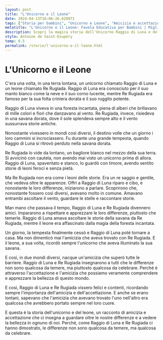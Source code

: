 ```yaml
---
layout: post
title: "L'Unicorno e il Leone"
date: 2024-04-13T16:06:26.628971
tags: ["Storia per bambini", "Unicorno e Leone", "Amicizia e accettazione", "Differenze da celebrare"]
metatitle: "L'Unicorno e il Leone: Favola Educativa per Bambini | Migliori Storie per l'Infanzia"
description: Scopri la magica storia dell'Unicorno Raggio di Luna e del Leone Re Rugiada. Un racconto di amicizia e accettazione che insegna a guardare oltre le differenze e a celebrare la bellezza in ognuno di noi. Un viaggio incantato tra la foresta e la savana, ricco di avventure e insegnamenti preziosi.
style: Antoine de Saint-Exupéry
temp: 0.5
permalink: /storie/l'unicorno-e-il-leone.html
---
```

# L'Unicorno e il Leone

C'era una volta, in una terra lontana, un unicorno chiamato Raggio di Luna e un leone chiamato Re Rugiada. Raggio di Luna era conosciuto per il suo manto bianco come la neve e il suo corno lucente, mentre Re Rugiada era famoso per la sua folta criniera dorata e il suo ruggito potente.

Raggio di Luna viveva in una foresta incantata, piena di alberi che brillavano di mille colori e fiori che danzavano al vento. Re Rugiada, invece, risiedeva in una savana dorata, dove il sole splendeva sempre alto e il vento sussurrava storie antiche.

Nonostante vivessero in mondi così diversi, il destino volle che un giorno i loro cammini si incrociassero. Fu durante una grande tempesta, quando Raggio di Luna si ritrovò perduto nella savana dorata.

Re Rugiada lo vide da lontano, un bagliore bianco nel mezzo della sua terra. Si avvicinò con cautela, non avendo mai visto un unicorno prima di allora. Raggio di Luna, spaventato e stanco, lo guardò con timore, avendo sentito storie di leoni feroci e senza pietà.

Ma Re Rugiada non era come i leoni delle storie. Era un re saggio e gentile, che vedeva oltre le apparenze. Offrì a Raggio di Luna riparo e cibo, e nonostante le loro differenze, iniziarono a parlare. Scoprirono che, nonostante fossero così diversi, avevano molto in comune. Amavano entrambi ascoltare il vento, guardare le stelle e raccontare storie.

Man mano che passava il tempo, Raggio di Luna e Re Rugiada divennero amici. Impararono a rispettare e apprezzare le loro differenze, piuttosto che temerle. Raggio di Luna amava ascoltare le storie della savana da Re Rugiada, mentre il leone era affascinato dalla magia della foresta incantata.

Un giorno, la tempesta finalmente cessò e Raggio di Luna poté tornare a casa. Ma non dimenticò mai l'amicizia che aveva trovato con Re Rugiada. E il leone, a sua volta, ricordò sempre l'unicorno che aveva illuminato la sua savana.

E così, in due mondi diversi, nacque un'amicizia che superò tutte le barriere. Raggio di Luna e Re Rugiada insegnarono a tutti che le differenze non sono qualcosa da temere, ma piuttosto qualcosa da celebrare. Perché è attraverso l'accettazione e l'amicizia che possiamo veramente comprendere e apprezzare la bellezza di questo mondo.

E così, Raggio di Luna e Re Rugiada vissero felici e contenti, ricordando sempre l'importanza dell'amicizia e dell'accettazione. E anche se erano lontani, sapevano che l'amicizia che avevano trovato l'uno nell'altro era qualcosa che avrebbero portato sempre nel loro cuore.

E questa è la storia dell'unicorno e del leone, un racconto di amicizia e accettazione che ci insegna a guardare oltre le nostre differenze e a vedere la bellezza in ognuno di noi. Perché, come Raggio di Luna e Re Rugiada ci hanno dimostrato, le differenze non sono qualcosa da temere, ma qualcosa da celebrare.

        
